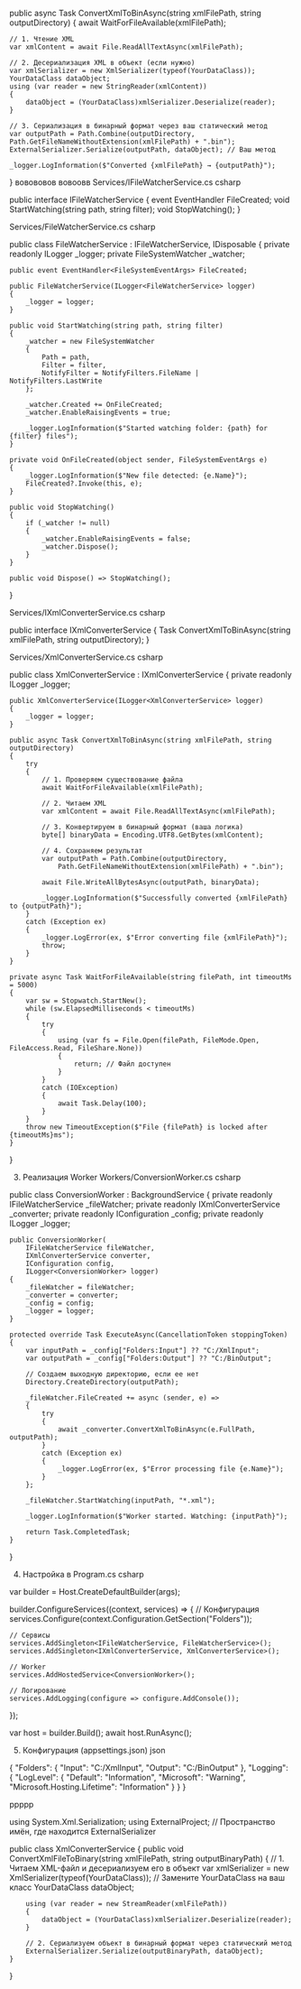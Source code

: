 public async Task ConvertXmlToBinAsync(string xmlFilePath, string outputDirectory)
{
    await WaitForFileAvailable(xmlFilePath);
    
    // 1. Чтение XML
    var xmlContent = await File.ReadAllTextAsync(xmlFilePath);
    
    // 2. Десериализация XML в объект (если нужно)
    var xmlSerializer = new XmlSerializer(typeof(YourDataClass));
    YourDataClass dataObject;
    using (var reader = new StringReader(xmlContent))
    {
        dataObject = (YourDataClass)xmlSerializer.Deserialize(reader);
    }
    
    // 3. Сериализация в бинарный формат через ваш статический метод
    var outputPath = Path.Combine(outputDirectory, Path.GetFileNameWithoutExtension(xmlFilePath) + ".bin");
    ExternalSerializer.Serialize(outputPath, dataObject); // Ваш метод
    
    _logger.LogInformation($"Converted {xmlFilePath} → {outputPath}");
}
вовововов
вовоовв
Services/IFileWatcherService.cs
csharp

public interface IFileWatcherService
{
    event EventHandler<FileSystemEventArgs> FileCreated;
    void StartWatching(string path, string filter);
    void StopWatching();
}

Services/FileWatcherService.cs
csharp

public class FileWatcherService : IFileWatcherService, IDisposable
{
    private readonly ILogger<FileWatcherService> _logger;
    private FileSystemWatcher _watcher;

    public event EventHandler<FileSystemEventArgs> FileCreated;

    public FileWatcherService(ILogger<FileWatcherService> logger)
    {
        _logger = logger;
    }

    public void StartWatching(string path, string filter)
    {
        _watcher = new FileSystemWatcher
        {
            Path = path,
            Filter = filter,
            NotifyFilter = NotifyFilters.FileName | NotifyFilters.LastWrite
        };

        _watcher.Created += OnFileCreated;
        _watcher.EnableRaisingEvents = true;
        
        _logger.LogInformation($"Started watching folder: {path} for {filter} files");
    }

    private void OnFileCreated(object sender, FileSystemEventArgs e)
    {
        _logger.LogInformation($"New file detected: {e.Name}");
        FileCreated?.Invoke(this, e);
    }

    public void StopWatching()
    {
        if (_watcher != null)
        {
            _watcher.EnableRaisingEvents = false;
            _watcher.Dispose();
        }
    }

    public void Dispose() => StopWatching();
}

Services/IXmlConverterService.cs
csharp

public interface IXmlConverterService
{
    Task ConvertXmlToBinAsync(string xmlFilePath, string outputDirectory);
}

Services/XmlConverterService.cs
csharp

public class XmlConverterService : IXmlConverterService
{
    private readonly ILogger<XmlConverterService> _logger;

    public XmlConverterService(ILogger<XmlConverterService> logger)
    {
        _logger = logger;
    }

    public async Task ConvertXmlToBinAsync(string xmlFilePath, string outputDirectory)
    {
        try
        {
            // 1. Проверяем существование файла
            await WaitForFileAvailable(xmlFilePath);
            
            // 2. Читаем XML
            var xmlContent = await File.ReadAllTextAsync(xmlFilePath);
            
            // 3. Конвертируем в бинарный формат (ваша логика)
            byte[] binaryData = Encoding.UTF8.GetBytes(xmlContent);
            
            // 4. Сохраняем результат
            var outputPath = Path.Combine(outputDirectory, 
                Path.GetFileNameWithoutExtension(xmlFilePath) + ".bin");
            
            await File.WriteAllBytesAsync(outputPath, binaryData);
            
            _logger.LogInformation($"Successfully converted {xmlFilePath} to {outputPath}");
        }
        catch (Exception ex)
        {
            _logger.LogError(ex, $"Error converting file {xmlFilePath}");
            throw;
        }
    }

    private async Task WaitForFileAvailable(string filePath, int timeoutMs = 5000)
    {
        var sw = Stopwatch.StartNew();
        while (sw.ElapsedMilliseconds < timeoutMs)
        {
            try
            {
                using (var fs = File.Open(filePath, FileMode.Open, FileAccess.Read, FileShare.None))
                {
                    return; // Файл доступен
                }
            }
            catch (IOException)
            {
                await Task.Delay(100);
            }
        }
        throw new TimeoutException($"File {filePath} is locked after {timeoutMs}ms");
    }
}

3. Реализация Worker
Workers/ConversionWorker.cs
csharp

public class ConversionWorker : BackgroundService
{
    private readonly IFileWatcherService _fileWatcher;
    private readonly IXmlConverterService _converter;
    private readonly IConfiguration _config;
    private readonly ILogger<ConversionWorker> _logger;

    public ConversionWorker(
        IFileWatcherService fileWatcher,
        IXmlConverterService converter,
        IConfiguration config,
        ILogger<ConversionWorker> logger)
    {
        _fileWatcher = fileWatcher;
        _converter = converter;
        _config = config;
        _logger = logger;
    }

    protected override Task ExecuteAsync(CancellationToken stoppingToken)
    {
        var inputPath = _config["Folders:Input"] ?? "C:/XmlInput";
        var outputPath = _config["Folders:Output"] ?? "C:/BinOutput";
        
        // Создаем выходную директорию, если ее нет
        Directory.CreateDirectory(outputPath);

        _fileWatcher.FileCreated += async (sender, e) => 
        {
            try
            {
                await _converter.ConvertXmlToBinAsync(e.FullPath, outputPath);
            }
            catch (Exception ex)
            {
                _logger.LogError(ex, $"Error processing file {e.Name}");
            }
        };

        _fileWatcher.StartWatching(inputPath, "*.xml");
        
        _logger.LogInformation($"Worker started. Watching: {inputPath}");

        return Task.CompletedTask;
    }
}

4. Настройка в Program.cs
csharp

var builder = Host.CreateDefaultBuilder(args);

builder.ConfigureServices((context, services) =>
{
    // Конфигурация
    services.Configure<FolderSettings>(context.Configuration.GetSection("Folders"));
    
    // Сервисы
    services.AddSingleton<IFileWatcherService, FileWatcherService>();
    services.AddSingleton<IXmlConverterService, XmlConverterService>();
    
    // Worker
    services.AddHostedService<ConversionWorker>();
    
    // Логирование
    services.AddLogging(configure => configure.AddConsole());
});

var host = builder.Build();
await host.RunAsync();

5. Конфигурация (appsettings.json)
json

{
  "Folders": {
    "Input": "C:/XmlInput",
    "Output": "C:/BinOutput"
  },
  "Logging": {
    "LogLevel": {
      "Default": "Information",
      "Microsoft": "Warning",
      "Microsoft.Hosting.Lifetime": "Information"
    }
  }
}



ррррр

using System.Xml.Serialization;
using ExternalProject; // Пространство имён, где находится ExternalSerializer

public class XmlConverterService
{
    public void ConvertXmlFileToBinary(string xmlFilePath, string outputBinaryPath)
    {
        // 1. Читаем XML-файл и десериализуем его в объект
        var xmlSerializer = new XmlSerializer(typeof(YourDataClass)); // Замените YourDataClass на ваш класс
        YourDataClass dataObject;

        using (var reader = new StreamReader(xmlFilePath))
        {
            dataObject = (YourDataClass)xmlSerializer.Deserialize(reader);
        }

        // 2. Сериализуем объект в бинарный формат через статический метод
        ExternalSerializer.Serialize(outputBinaryPath, dataObject);
    }
}
